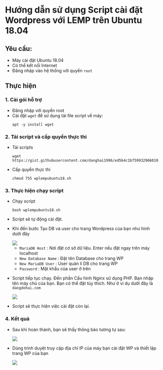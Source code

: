 # Hướng dẫn sử dụng Script cài đặt Wordpress với LEMP trên Ubuntu 18.04

## Yêu cầu:
- Máy cài đặt Ubuntu 18.04
- Có thể kết nối Internet
- Đăng nhập vào hệ thống với quyền `root`


## Thực hiện
### 1. Cài gói hỗ trợ
- Đăng nhập với quyền root
- Cài đặt `wget` để sử dụng tải file script về máy:
    ```
    apt -y install wget
    ```

### 2. Tải script và cấp quyền thực thi
- Tải scripts
    ```
    wget https://gist.githubusercontent.com/danghai1996/ed5b4c1bf5993296601090b264fcd211/raw/6939e3972399a22d8ba93ac21c6cc49e4d3da681/wplempubuntu18.sh
    ```

- Cấp quyền thực thi
    ```
    chmod 755 wplempubuntu18.sh
    ```

### 3. Thực hiện chạy script
- Chạy script
    ```
    bash wplempubuntu18.sh
    ```

- Script sẽ tự động cài đặt.

- Khi đến bước Tạo DB và user cho trang Wordpress của bạn như hình dưới đây

    <img src="https://i.imgur.com/f9mJADL.png">

    - `MariaDB Host` : Nơi đặt cơ sở dữ liệu. Enter nếu đặt ngay trên máy localhost
    - `New Database Name` : Đặt tên Database cho trang WP
    - `New MariaDB User` : User quản lí DB cho trang WP
    - `Password` : Mật khẩu của user ở trên

- Script tiếp tục chạy. Đến phần Cấu hình Nginx sử dụng PHP. Bạn nhập tên máy chủ của bạn. Bạn có thể đặt tùy thích. Như ở ví dụ dưới đây là `dangdohai.com`

    <img src="https://i.imgur.com/J47PSSH.png">

- Script sẽ thực hiện việc cài đặt còn lại.

### 4. Kết quả
- Sau khi hoàn thành, bạn sẽ thấy thông báo tương tự sau:

    <img src="https://i.imgur.com/n6YQESk.png">

- Dùng trình duyệt truy cập địa chỉ IP của máy bạn cài đặt WP và thiết lập trang WP của bạn
    
    <img src="https://i.imgur.com/BtG6rFK.png">
